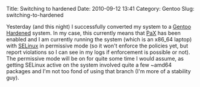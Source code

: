 Title: Switching to hardened
Date: 2010-09-12 13:41
Category: Gentoo
Slug: switching-to-hardened

Yesterday (and this night) I successfully converted my system to a
[Gentoo Hardened](http://hardened.gentoo.org) system. In my case, this
currently means that
[PaX](http://www.gentoo.org/proj/en/hardened/pax-quickstart.xml) has
been enabled and I am currently running the system (which is an x86\_64
laptop) with [SELinux](http://www.gentoo.org/proj/en/hardened/selinux/)
in permissive mode (so it won't enforce the policies yet, but report
violations so I can see in my logs if enforcement is possible or not).
The permissive mode will be on for quite some time I would assume, as
getting SELinux active on the system involved quite a few \~amd64
packages and I'm not too fond of using that branch (I'm more of a
stability guy).
